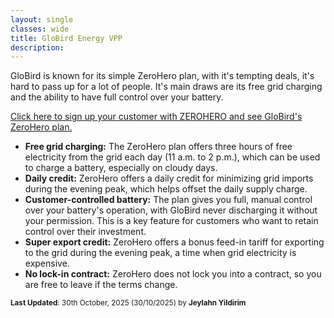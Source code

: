 ```yaml
---
layout: single
classes: wide
title: GloBird Energy VPP
description: 
---
```


GloBird is known for its simple ZeroHero plan, with it's tempting deals, it's hard to pass up for a lot of people. It's main draws are its free grid charging and the ability to have full control over your battery. 

[Click here to sign up your customer with ZEROHERO and see GloBird's ZeroHero plan.](https://www.globirdenergy.com.au/energy-saver/zerohero-partner-hub/?pcode=SOLARSYSTEM)

- **Free grid charging:** The ZeroHero plan offers three hours of free electricity from the grid each day (11 a.m. to 2 p.m.), which can be used to charge a battery, especially on cloudy days.
- **Daily credit:** ZeroHero offers a daily credit for minimizing grid imports during the evening peak, which helps offset the daily supply charge.
- **Customer-controlled battery:** The plan gives you full, manual control over your battery's operation, with GloBird never discharging it without your permission. This is a key feature for customers who want to retain control over their investment.
- **Super export credit:** ZeroHero offers a bonus feed-in tariff for exporting to the grid during the evening peak, a time when grid electricity is expensive.
- **No lock-in contract:** ZeroHero does not lock you into a contract, so you are free to leave if the terms change.

<sup>**Last Updated**: 30th October, 2025 (30/10/2025) by **Jeylahn Yildirim**</sup>
